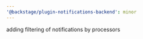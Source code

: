 ```yaml
---
'@backstage/plugin-notifications-backend': minor
---
```


adding filtering of notifications by processors
